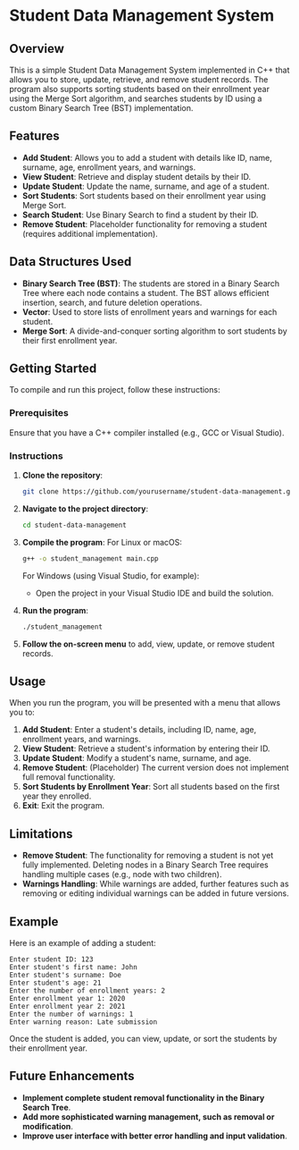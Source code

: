 # Student Data Management System

## Overview
This is a simple Student Data Management System implemented in C++ that allows you to store, update, retrieve, and remove student records. The program also supports sorting students based on their enrollment year using the Merge Sort algorithm, and searches students by ID using a custom Binary Search Tree (BST) implementation.

## Features
- **Add Student**: Allows you to add a student with details like ID, name, surname, age, enrollment years, and warnings.
- **View Student**: Retrieve and display student details by their ID.
- **Update Student**: Update the name, surname, and age of a student.
- **Sort Students**: Sort students based on their enrollment year using Merge Sort.
- **Search Student**: Use Binary Search to find a student by their ID.
- **Remove Student**: Placeholder functionality for removing a student (requires additional implementation).

## Data Structures Used
- **Binary Search Tree (BST)**: The students are stored in a Binary Search Tree where each node contains a student. The BST allows efficient insertion, search, and future deletion operations.
- **Vector**: Used to store lists of enrollment years and warnings for each student.
- **Merge Sort**: A divide-and-conquer sorting algorithm to sort students by their first enrollment year.

## Getting Started
To compile and run this project, follow these instructions:

### Prerequisites
Ensure that you have a C++ compiler installed (e.g., GCC or Visual Studio).

### Instructions

1. **Clone the repository**:
   ```bash
   git clone https://github.com/yourusername/student-data-management.git
   ```

2. **Navigate to the project directory**:
   ```bash
   cd student-data-management
   ```

3. **Compile the program**:
   For Linux or macOS:
   ```bash
   g++ -o student_management main.cpp
   ```

   For Windows (using Visual Studio, for example):
   - Open the project in your Visual Studio IDE and build the solution.

4. **Run the program**:
   ```bash
   ./student_management
   ```

5. **Follow the on-screen menu** to add, view, update, or remove student records.

## Usage
When you run the program, you will be presented with a menu that allows you to:

1. **Add Student**: Enter a student's details, including ID, name, age, enrollment years, and warnings.
2. **View Student**: Retrieve a student's information by entering their ID.
3. **Update Student**: Modify a student's name, surname, and age.
4. **Remove Student**: (Placeholder) The current version does not implement full removal functionality.
5. **Sort Students by Enrollment Year**: Sort all students based on the first year they enrolled.
6. **Exit**: Exit the program.

## Limitations
- **Remove Student**: The functionality for removing a student is not yet fully implemented. Deleting nodes in a Binary Search Tree requires handling multiple cases (e.g., node with two children).
- **Warnings Handling**: While warnings are added, further features such as removing or editing individual warnings can be added in future versions.

## Example
Here is an example of adding a student:

```
Enter student ID: 123
Enter student's first name: John
Enter student's surname: Doe
Enter student's age: 21
Enter the number of enrollment years: 2
Enter enrollment year 1: 2020
Enter enrollment year 2: 2021
Enter the number of warnings: 1
Enter warning reason: Late submission
```

Once the student is added, you can view, update, or sort the students by their enrollment year.

## Future Enhancements
- **Implement complete student removal functionality in the Binary Search Tree**.
- **Add more sophisticated warning management, such as removal or modification**.
- **Improve user interface with better error handling and input validation**.